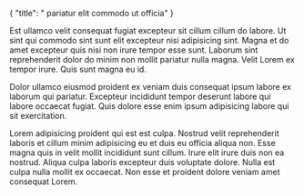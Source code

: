 {
  "title": " pariatur elit commodo ut officia"
}

Est ullamco velit consequat fugiat excepteur sit cillum cillum do labore. Ut sint qui commodo sint sunt elit excepteur nisi adipisicing sint. Magna et do amet excepteur quis nisi non irure tempor esse sunt. Laborum sint reprehenderit dolor do minim non mollit pariatur nulla magna. Velit Lorem ex tempor irure. Quis sunt magna eu id.

Dolor ullamco eiusmod proident ex veniam duis consequat ipsum labore ex laborum qui pariatur. Excepteur incididunt tempor deserunt labore qui labore occaecat fugiat. Quis dolore esse enim ipsum adipisicing labore qui sit exercitation.

Lorem adipisicing proident qui est est culpa. Nostrud velit reprehenderit laboris et cillum minim adipisicing eu et duis eu officia aliqua non. Esse magna quis in velit mollit incididunt sunt cillum. Irure elit irure duis non ea nostrud. Aliqua culpa laboris excepteur duis voluptate dolore. Nulla est culpa nulla mollit ex occaecat. Non esse et proident dolore veniam amet consequat Lorem.